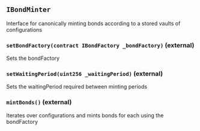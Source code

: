 ## `IBondMinter`

Interface for canonically minting bonds according to a stored vaults of configurations




### `setBondFactory(contract IBondFactory _bondFactory)` (external)

Sets the bondFactory




### `setWaitingPeriod(uint256 _waitingPeriod)` (external)

Sets the waitingPeriod required between minting periods




### `mintBonds()` (external)

Iterates over configurations and mints bonds for each using the bondFactory






